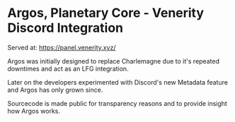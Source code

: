 # Argos, Planetary Core - Venerity Discord Integration

Served at: https://panel.venerity.xyz/

Argos was initially designed to replace Charlemagne due to it's repeated downtimes and act as an LFG integration.

Later on the developers experimented with Discord's new Metadata feature and Argos has only grown since.

Sourcecode is made public for transparency reasons and to provide insight how Argos works.
